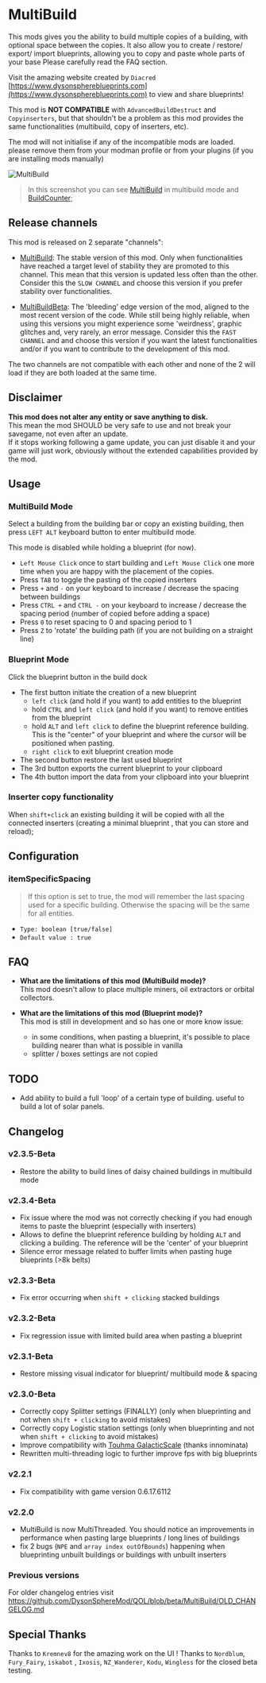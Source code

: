 # MultiBuild

This mods gives you the ability to build multiple copies of a building, with optional space between the copies.
It also allow you to create / restore/ export/ import blueprints, allowing you to copy and paste whole parts of your base
Please carefully read the FAQ section.

Visit the amazing website created by `Diacred` [https://www.dysonsphereblueprints.com](https://www.dysonsphereblueprints.com) to view and share blueprints!

This mod is **NOT COMPATIBLE** with `AdvancedBuildDestruct` and `Copyinserters`, but that shouldn't be a problem as this mod provides the same functionalities (multibuild, copy of inserters, etc).

The mod will not initialise if any of the incompatible mods are loaded. please remove them from your modman profile or from your plugins (if you are installing mods manually)

![MultiBuild](https://github.com/DysonSphereMod/QOL/blob/master/MultiBuild/screenshot.jpg?raw=true)

> In this screenshot you can see [MultiBuild](https://dsp.thunderstore.io/package/brokenmass/MultiBuild/) in multibuild mode and [BuildCounter](https://dsp.thunderstore.io/package/brokenmass/BuildCounter/);

## Release channels

This mod is released on 2 separate "channels":

-   [MultiBuild](https://dsp.thunderstore.io/package/brokenmass/MultiBuild/): The stable version of this mod. Only when functionalities have reached a target level of stability they are promoted to this channel. This mean that this version is updated less often than the other. Consider this the `SLOW CHANNEL` and choose this version if you prefer stability over functionalities.

-   [MultiBuildBeta](https://dsp.thunderstore.io/package/brokenmass/MultiBuildBeta/): The 'bleeding' edge version of the mod, aligned to the most recent version of the code. While still being highly reliable, when using this versions you might experience some 'weirdness', graphic glitches and, very rarely, an error message. Consider this the `FAST CHANNEL` and and choose this version if you want the latest functionalities and/or if you want to contribute to the development of this mod.

The two channels are not compatible with each other and none of the 2 will load if they are both loaded at the same time.

## Disclaimer

**This mod does not alter any entity or save anything to disk.**  
This mean the mod SHOULD be very safe to use and not break your savegame, not even after an update.  
If it stops working following a game update, you can just disable it and your game will just work, obviously without the extended capabilities provided by the mod.

## Usage

### MultiBuild Mode

Select a building from the building bar or copy an existing building, then press `LEFT ALT` keyboard button to enter multibuild mode.

This mode is disabled while holding a blueprint (for now).

-   `Left Mouse Click` once to start building and `Left Mouse Click` one more time when you are happy with the placement of the copies.
-   Press `TAB` to toggle the pasting of the copied inserters
-   Press `+` and `-` on your keyboard to increase / decrease the spacing between buildings
-   Press `CTRL +` and `CTRL -` on your keyboard to increase / decrease the spacing period (number of copied before adding a space)
-   Press `0` to reset spacing to 0 and spacing period to 1
-   Press `Z` to 'rotate' the building path (if you are not building on a straight line)

### Blueprint Mode

Click the blueprint button in the build dock

-   The first button initiate the creation of a new blueprint
    -   `left click` (and hold if you want) to add entities to the blueprint
    -   hold `CTRL` and `left click` (and hold if you want) to remove entities from the blueprint
    -   hold `ALT` and `left click` to define the blueprint reference building. This is the "center" of your blueprint and where the cursor will be positioned when pasting.
    -   `right click` to exit blueprint creation mode
-   The second button restore the last used blueprint
-   The 3rd button exports the current blueprint to your clipboard
-   The 4th button import the data from your clipboard into your blueprint

### Inserter copy functionality

When `shift+click` an existing building it will be copied with all the connected inserters (creating a minimal blueprint , that you can store and reload);

## Configuration

### itemSpecificSpacing

> If this option is set to true, the mod will remember the last spacing used for a specific building. Otherwise the spacing will be the same for all entities.

-   `Type: boolean [true/false]`
-   `Default value : true`

## FAQ

-   **What are the limitations of this mod (MultiBuild mode)?**  
    This mod doesn't allow to place multiple miners, oil extractors or orbital collectors.

-   **What are the limitations of this mod (Blueprint mode)?**  
    This mod is still in development and so has one or more know issue:
    -   in some conditions, when pasting a blueprint, it's possible to place building nearer than what is possible in vanilla
    -   splitter / boxes settings are not copied

## TODO

-   Add ability to build a full 'loop' of a certain type of building. useful to build a lot of solar panels.

## Changelog

### v2.3.5-Beta

-   Restore the ability to build lines of daisy chained buildings in multibuild mode

### v2.3.4-Beta

-   Fix issue where the mod was not correctly checking if you had enough items to paste the blueprint (especially with inserters)
-   Allows to define the blueprint reference building by holding `ALT` and clicking a building. The reference will be the 'center' of your blueprint
-   Silence error message related to buffer limits when pasting huge blueprints (>8k belts)

### v2.3.3-Beta

-   Fix error occurring when `shift + clicking` stacked buildings

### v2.3.2-Beta

-   Fix regression issue with limited build area when pasting a blueprint

### v2.3.1-Beta

-   Restore missing visual indicator for blueprint/ multibuild mode & spacing

### v2.3.0-Beta

-   Correctly copy Splitter settings (FINALLY) (only when blueprinting and not when `shift + clicking` to avoid mistakes)
-   Correctly copy Logistic station settings (only when blueprinting and not when `shift + clicking` to avoid mistakes)
-   Improve compatibility with [Touhma GalacticScale](https://dsp.thunderstore.io/package/Touhma/Touhma_GalacticScale/) (thanks innominata)
-   Rewritten multi-threading logic to further improve fps with big blueprints

### v2.2.1

-   Fix compatibility with game version 0.6.17.6112

### v2.2.0

-   MultiBuild is now MultiThreaded. You should notice an improvements in performance when pasting large blueprints / long lines of buildings
-   fix 2 bugs (`NPE` and `array index outOfBounds`) happening when blueprinting unbuilt buildings or buildings with unbuilt inserters

### Previous versions

For older changelog entries visit https://github.com/DysonSphereMod/QOL/blob/beta/MultiBuild/OLD_CHANGELOG.md

## Special Thanks

Thanks to `Kremnev8` for the amazing work on the UI !
Thanks to `Nordblum`, `Fury_Fairy`, `iskabot` , `Ixosis`, `NZ_Wanderer`, `Kodu`, `Wingless` for the closed beta testing.
